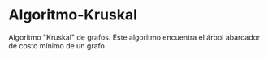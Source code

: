# Algoritmo-Kruskal
Algoritmo "Kruskal" de grafos. Este algoritmo encuentra el árbol abarcador de costo mínimo de un grafo.
